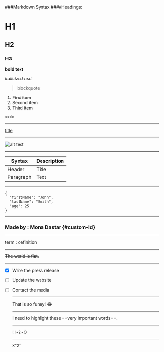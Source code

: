 ###Markdown Syntax
####Headings:
# H1
## H2
### H3

**bold text**

*italicized text*

> blockquote

1. First item
2. Second item
3. Third item

`code`

---

[title](https://www.example.com)

---
![alt text](image.jpg)

---

| Syntax | Description |
| ----------- | ----------- |
| Header | Title |
| Paragraph | Text | 

---

```
{
  "firstName": "John",
  "lastName": "Smith",
  "age": 25
}
``` 
---
### Made by : Mona Dastar {#custom-id}
---
term
: definition 

---
~~The world is flat.~~

---
- [x] Write the press release
- [ ] Update the website
- [ ] Contact the media
  
  ---


   That is so funny! :joy: 

   ---
    I need to highlight these ==very important words==.

    --- 
    

     H~2~O 

     ---
      X^2^ 


